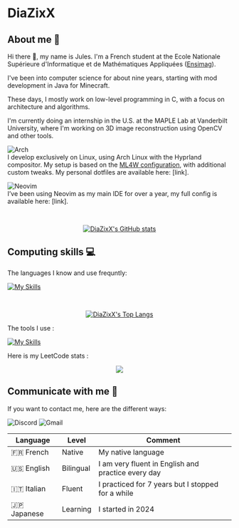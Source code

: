 # DiaZixX

## About me 💬

Hi there 👋, my name is Jules.
I'm a French student at the Ecole Nationale Supérieure d'Informatique et de Mathématiques Appliquées ([Ensimag](https://ensimag.grenoble-inp.fr/)).

I've been into computer science for about nine years, starting with mod development in Java for Minecraft.

These days, I mostly work on low-level programming in C, with a focus on architecture and algorithms.

I'm currently doing an internship in the U.S. at the MAPLE Lab at Vanderbilt University, where I'm working on 3D image reconstruction using OpenCV and other tools.

![Arch](https://img.shields.io/badge/Arch%20Linux-1793D1?logo=arch-linux&logoColor=fff&style=for-the-badge)<br />
I develop exclusively on Linux, using Arch Linux with the Hyprland compositor. 
My setup is based on the [ML4W configuration](https://github.com/mylinuxforwork/), with additional custom tweaks.
My personal dotfiles are available here: [link].

![Neovim](https://img.shields.io/badge/NeoVim-%2357A143.svg?&style=for-the-badge&logo=neovim&logoColor=white)<br />
I’ve been using Neovim as my main IDE for over a year, my full config is available here: [link].

<br />
<!--[![DiaZixX's GitHub stats](https://github-readme-stats.vercel.app/api?username=diazixx&theme=monokai)](https://github.com/diazixx/github-readme-stats)-->
<p align="center">
  <a href="https://github.com/diazixx/github-readme-stats">
    <img src="https://github-readme-stats.vercel.app/api?username=diazixx&theme=monokai" alt="DiaZixX's GitHub stats">
  </a>
</p>

## Computing skills 💻

The languages I know and use frequntly:

[![My Skills](https://skillicons.dev/icons?i=c,cpp,py,bash,rust,java,ocaml,md,latex,lua&theme=dark)](https://skillicons.dev)

<br />
<p align="center">
  <a href="https://github.com/diazixx/github-readme-stats">
    <img src="https://github-readme-stats.vercel.app/api/top-langs/?username=diazixx&layout=donut&theme=monokai" alt="DiaZixX's Top Langs">
  </a>
</p>

The tools I use :

[![My Skills](https://skillicons.dev/icons?i=cmake,github,gitlab,opencv,obsidian&theme=dark)](https://skillicons.dev)

Here is my LeetCode stats :

<p align="center">
    <img src="https://leetcard.jacoblin.cool/DiaZixX?ext=heatmap">
</p>

## Communicate with me 🤗

If you want to contact me, here are the different ways:

![Discord](https://img.shields.io/badge/Discord-@diazixx-5865F2?style=for-the-badge&logo=discord&logoColor=white)
![Gmail](https://img.shields.io/badge/Gmail-julesbodin04@gmail.com-D14836?style=for-the-badge&logo=gmail&logoColor=white)

Language | Level     | Comment
---------|-----------|--------
🇫🇷 French   | Native    | My native language
🇺🇸 English  | Bilingual | I am very fluent in English and practice every day
🇮🇹 Italian  | Fluent    | I practiced for 7 years but I stopped for a while
🇯🇵 Japanese | Learning  | I started in 2024

